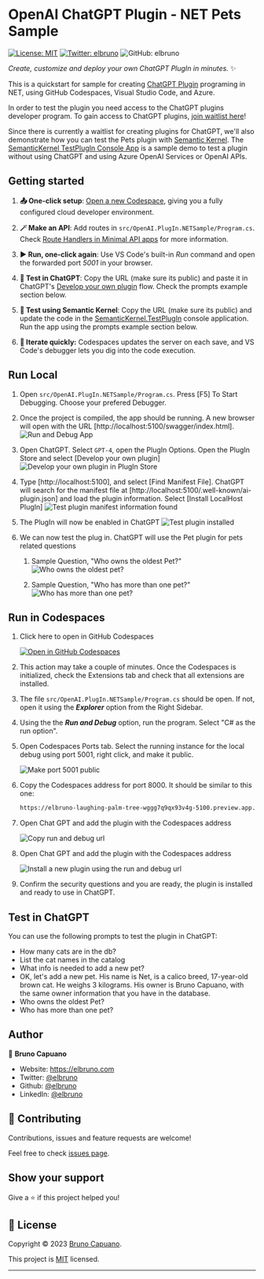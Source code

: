 # OpenAI ChatGPT Plugin - NET Pets Sample

[![License: MIT](https://img.shields.io/badge/License-MIT-yellow.svg)](/LICENSE)
[![Twitter: elbruno](https://img.shields.io/twitter/follow/elbruno.svg?style=social)](https://twitter.com/elbruno)
![GitHub: elbruno](https://img.shields.io/github/followers/elbruno?style=social)

_Create, customize and deploy your own ChatGPT PlugIn in minutes._ ✨

This is a quickstart for sample for creating [ChatGPT Plugin](https://openai.com/blog/chatgpt-plugins) programing in NET, using GitHub Codespaces, Visual Studio Code, and Azure. 

In order to test the plugin you need access to the ChatGPT plugins developer program. To gain access to ChatGPT plugins, [join waitlist here](https://openai.com/waitlist/plugins)!


Since there is currently a waitlist for creating plugins for ChatGPT, we'll also demonstrate how you can test the Pets plugin with [Semantic Kernel](https://learn.microsoft.com/en-us/semantic-kernel/overview/). The [SemanticKernel TestPlugIn Console App](src/SemanticKernel.TestPlugIn/README.md) is a sample demo to test a plugin without using ChatGPT and using Azure OpenAI Services or OpenAI APIs.

## Getting started

1. **📤 One-click setup**: [Open a new Codespace](https://codespaces.new/azure-samples/openai-plugin-fastapi), giving you a fully configured cloud developer environment.
1. **🪄 Make an API**: Add routes in `src/OpenAI.PlugIn.NETSample/Program.cs`. 
    Check [Route Handlers in Minimal API apps](https://learn.microsoft.com/en-us/aspnet/core/fundamentals/minimal-apis/route-handlers?view=aspnetcore-7.0) for more information.

1. **▶️ Run, one-click again**: Use VS Code's built-in *Run* command and open the forwarded port *5001* in your browser.
1. **💬 Test in ChatGPT**: Copy the URL (make sure its public) and paste it in ChatGPT's [Develop your own plugin](https://platform.openai.com/docs/plugins/getting-started/debugging) flow. Check the prompts example section below.  
1. **💬 Test using Semantic Kernel**: Copy the URL (make sure its public) and update the code in the [SemanticKernel.TestPlugIn](../SemanticKernel.TestPlugIn/README.md) console application. Run the app using the prompts example section below.  
1. **🔄 Iterate quickly:** Codespaces updates the server on each save, and VS Code's debugger lets you dig into the code execution.

## Run Local
1. Open `src/OpenAI.PlugIn.NETSample/Program.cs`. Press [F5] To Start Debugging. Choose your prefered Debugger.
1. Once the project is compiled, the app should be running. A new browser will open with the URL [http://localhost:5100/swagger/index.html].
    ![Run and Debug App](/images/01RunandDebugApp.png "Run and Debug App")

1. Open ChatGPT. Select `GPT-4`, open the PlugIn Options. Open the PlugIn Store and select [Develop your own plugin]
    ![Develop your own plugin in PlugIn Store](/images/02chatgptpluginstore.png "Develop your own plugin in PlugIn Store")

1. Type [http://localhost:5100], and select [Find Manifest File]. ChatGPT will search for the manifest file at [http://localhost:5100/.well-known/ai-plugin.json] and load the plugin information. Select [Install LocalHost PlugIn]
    ![Test plugin manifest information found](/images/03foundpluginforlocalstore.png "Test plugin manifest information found")

1. The PlugIn will now be enabled in ChatGPT
    ![Test plugin installed](/images/04plugininstalled.png "Test plugin installed")

1. We can now test the plug in. ChatGPT will use the Pet plugin for pets related questions
    1. Sample Question, "Who owns the oldest Pet?"
    ![Who owns the oldest pet?](/images/05oldestpets.png "Who owns the oldest pet?")
    
    1. Sample Question, "Who has more than one pet?"
    ![Who has more than one pet?](/images/06morethan1pet.png "Who has more than one pet?")

## Run in Codespaces

1. Click here to open in GitHub Codespaces

    [![Open in GitHub Codespaces](https://img.shields.io/static/v1?style=for-the-badge&label=GitHub+Codespaces&message=Open&color=lightgrey&logo=github)](https://codespaces.new/elbruno/OpenAI-Plugin-NET-Sample)

1. This action may take a couple of minutes. Once the Codespaces is initialized, check the Extensions tab and check that all extensions are installed.

1. The file `src/OpenAI.PlugIn.NETSample/Program.cs` should be open. If not, open it using the ***Explorer*** option from the Right Sidebar.

1. Using the  the ***Run and Debug*** option, run the program. Select "C# as the run option".

1. Open Codespaces Ports tab. Select the running instance for the local debug using port 5001, right click, and make it public.

    ![Make port 5001 public](/images/22makeportpublic.png "Make port 5001 public")

1. Copy the Codespaces address for port 8000. It should be similar to this one: 

    ```bash
    https://elbruno-laughing-palm-tree-wggg7q9qx93v4g-5100.preview.app.github.dev/
    ```

1. Open Chat GPT and add the plugin with the Codespaces address

    ![Copy run and debug url](/images/25chatgptcodespacesdebugurl.png "Copy run and debug url")

1. Open Chat GPT and add the plugin with the Codespaces address

    ![Install a new plugin using the run and debug url](/images/26pluginfound.png "Install a new plugin using the run and debug url")

1. Confirm the security questions and you are ready, the plugin is installed and ready to use in ChatGPT.

## Test in ChatGPT

You can use the following prompts to test the plugin in ChatGPT:

- How many cats are in the db?
- List the cat names in the catalog
- What info is needed to add a new pet?
- OK, let's add a new pet. His name is Net, is a calico breed, 17-year-old brown cat. He weighs 3 kilograms. His owner is Bruno Capuano, with the same owner information that you have in the database.
- Who owns the oldest Pet?
- Who has more than one pet?

## Author

👤 **Bruno Capuano**

* Website: https://elbruno.com
* Twitter: [@elbruno](https://twitter.com/elbruno)
* Github: [@elbruno](https://github.com/elbruno)
* LinkedIn: [@elbruno](https://linkedin.com/in/elbruno)

## 🤝 Contributing

Contributions, issues and feature requests are welcome!

Feel free to check [issues page](https://github.com/elbruno/OpenAI-Plugin-NET-Sample/issues).

## Show your support

Give a ⭐️ if this project helped you!


## 📝 License

Copyright &copy; 2023 [Bruno Capuano](https://github.com/elbruno).

This project is [MIT](/LICENSE) licensed.

***